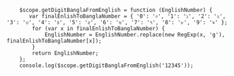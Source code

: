         $scope.getDigitBanglaFromEnglish = function (EnglishNumber) {
           var finalEnlishToBanglaNumber = { '0': '০', '1': '১', '2': '২', '3': '৩', '4': '৪', '5': '৫', '6': '৬', '7': '৭', '8': '৮', '9': '৯' };
            for (var x in finalEnlishToBanglaNumber) {
                EnglishNumber = EnglishNumber.replace(new RegExp(x, 'g'), finalEnlishToBanglaNumber[x]);
            }
            return EnglishNumber;
        };
        console.log($scope.getDigitBanglaFromEnglish('12345'));

